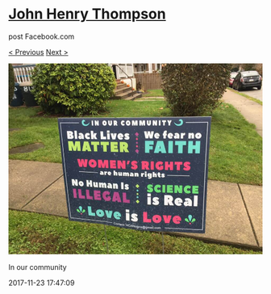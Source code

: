 # [John Henry Thompson](../README.md)
post Facebook.com

[< Previous](2017-11-23-2.md) [Next >](2017-11-21-2.md)

[![](../media/2017-11-23/Timeline-Photos-In-our-community.jpg)](../README.md)

In our community

2017-11-23 17:47:09